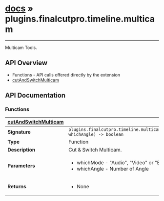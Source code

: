 # [docs](index.md) » plugins.finalcutpro.timeline.multicam
---

Multicam Tools.

## API Overview
* Functions - API calls offered directly by the extension
 * [cutAndSwitchMulticam](#cutAndSwitchMulticam)

## API Documentation

### Functions

| [cutAndSwitchMulticam](#cutAndSwitchMulticam)         |                                                                                     |
| --------------------------------------------|-------------------------------------------------------------------------------------|
| **Signature**                               | `plugins.finalcutpro.timeline.multicam.cutAndSwitchMulticam(whichMode, whichAngle) -> boolean`                                                                    |
| **Type**                                    | Function                                                                     |
| **Description**                             | Cut & Switch Multicam.                                                                     |
| **Parameters**                              | <ul><li>whichMode - "Audio", "Video" or "Both" as string</li><li>whichAngle - Number of Angle</li></ul> |
| **Returns**                                 | <ul><li>None</li></ul>          |


